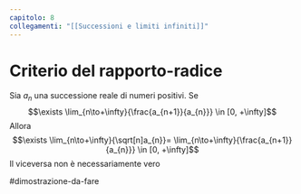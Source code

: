 ```yaml
---
capitolo: 8
collegamenti: "[[Successioni e limiti infiniti]]"
---
```

# Criterio del rapporto-radice

Sia $a_n$ una successione reale di numeri positivi. Se
$$\exists \lim_{n\to+\infty}{\frac{a_{n+1}}{a_{n}}} \in [0, +\infty]$$
Allora 
$$\exists \lim_{n\to+\infty}{\sqrt[n]a_{n}}= \lim_{n\to+\infty}{\frac{a_{n+1}}{a_{n}}} \in [0, +\infty]$$
Il viceversa non è necessariamente vero

#dimostrazione-da-fare 